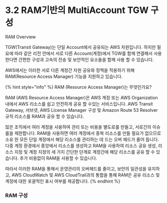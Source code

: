 # 3.2 RAM기반의 MultiAccount TGW 구성

RAM Overview

TGW\(Transit Gateway\)는 단일 Account에서 공유되는 AWS 자원입니다. 하지만 필요에 따라 같은 리전 안에서 서로 다른 Account\(계정\)에서 TGW를 함께 연결해서 사용한다면 간편한 구성과 고속의 전송 및 보안적인 요소들을 함께 사용 할 수 있습니다.

AWS에서는 이러한 서로 다른 계정간 자원 공유와 정책을 적용하기 위해 RAM\(Resource Access Manager\) 기능을 지원하고 있습니다.   

{% hint style="info" %}
RAM \(Resource Access Manager\)는 무엇인가요?

RAM \(AWS Resource Access Manager\)은 AWS 계정 또는 AWS Organization 내에서 AWS 리소스를 쉽고 안전하게 공유 할 수있는 서비스입니다. AWS Transit Gateway, 서브넷, AWS License Manager 구성 및 Amazon Route 53 Resolver 규칙 리소스를 RAM과 공유 할 수 있습니다.

많은 조직에서 여러 계정을 사용하여 관리 또는 비용을 별도로를 만들고, 서로간의 이슈를을 제한합니다. RAM을 사용하면 여러 계정에서 중복 리소스를 만들 필요가 없으므로 소유 한 모든 단일 계정에서 해당 리소스를 관리하는 데 드는 오버 헤드가 줄어 듭니다. 다중 계정 환경에서 중앙에서 리소스를 생성하고 RAM을 사용하여 리소스 공유 생성, 리소스 지정 및 계정 지정의 세 가지 간단한 단계로 계정간에 해당 리소스를 공유 할 수 있습니다. 추가 비용없이 RAM을 사용할 수 있습니다.

따라서 이러한 RAM을 통해서 운영관리의 오버헤드를 줄이고, 보안의 일관성을 유지하고, AWS CloudWatch 및 AWS CloudTrail과의 통합을 통해 RAM은 공유 리소스 및 계정에 대한 포괄적인 표시 여부를 제공합니다.
{% endhint %}



### RAM 구성



